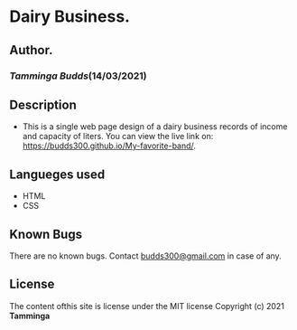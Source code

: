 # Dairy Business.
## Author.
### *Tamminga Budds*(14/03/2021)
## Description
* This is a single web page design of a dairy business records of income and capacity of liters. You can view the live link on: https://budds300.github.io/My-favorite-band/.


## Langueges used
* HTML
* CSS
## Known Bugs
There are no known bugs. Contact budds300@gmail.com in case of any.
## License
The content ofthis site is license under the MIT license Copyright (c) 2021 **Tamminga**